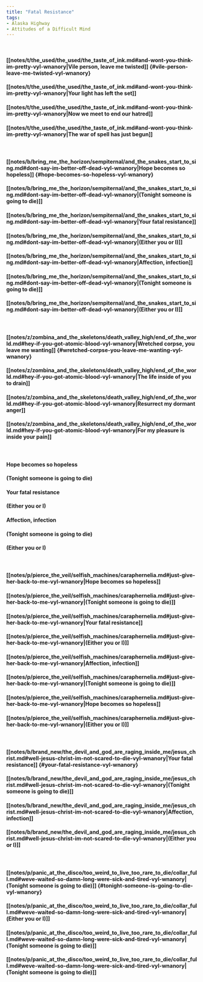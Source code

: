 ```yaml
---
title: "Fatal Resistance"
tags:
- Alaska Highway
- Attitudes of a Difficult Mind
---
```

&nbsp;
#### [[notes/t/the_used/the_used/the_taste_of_ink.md#and-wont-you-think-im-pretty-vyl-wnanory|Vile person, leave me twisted]] {#vile-person-leave-me-twisted-vyl-wnanory}
#### [[notes/t/the_used/the_used/the_taste_of_ink.md#and-wont-you-think-im-pretty-vyl-wnanory|Your light has left the set]]
#### [[notes/t/the_used/the_used/the_taste_of_ink.md#and-wont-you-think-im-pretty-vyl-wnanory|Now we meet to end our hatred]]
#### [[notes/t/the_used/the_used/the_taste_of_ink.md#and-wont-you-think-im-pretty-vyl-wnanory|The war of spell has just begun]]
&nbsp;
#### [[notes/b/bring_me_the_horizon/sempiternal/and_the_snakes_start_to_sing.md#dont-say-im-better-off-dead-vyl-wnanory|Hope becomes so hopeless]] {#hope-becomes-so-hopeless-vyl-wnanory}
#### [[notes/b/bring_me_the_horizon/sempiternal/and_the_snakes_start_to_sing.md#dont-say-im-better-off-dead-vyl-wnanory|(Tonight someone is going to die)]]
#### [[notes/b/bring_me_the_horizon/sempiternal/and_the_snakes_start_to_sing.md#dont-say-im-better-off-dead-vyl-wnanory|Your fatal resistance]]
#### [[notes/b/bring_me_the_horizon/sempiternal/and_the_snakes_start_to_sing.md#dont-say-im-better-off-dead-vyl-wnanory|(Either you or I)]]
#### [[notes/b/bring_me_the_horizon/sempiternal/and_the_snakes_start_to_sing.md#dont-say-im-better-off-dead-vyl-wnanory|Affection, infection]]
#### [[notes/b/bring_me_the_horizon/sempiternal/and_the_snakes_start_to_sing.md#dont-say-im-better-off-dead-vyl-wnanory|(Tonight someone is going to die)]]
#### [[notes/b/bring_me_the_horizon/sempiternal/and_the_snakes_start_to_sing.md#dont-say-im-better-off-dead-vyl-wnanory|(Either you or I)]]
&nbsp;
#### [[notes/z/zombina_and_the_skeletons/death_valley_high/end_of_the_world.md#hey-if-you-got-atomic-blood-vyl-wnanory|Wretched corpse, you leave me wanting]] {#wretched-corpse-you-leave-me-wanting-vyl-wnanory}
#### [[notes/z/zombina_and_the_skeletons/death_valley_high/end_of_the_world.md#hey-if-you-got-atomic-blood-vyl-wnanory|The life inside of you to drain]]
#### [[notes/z/zombina_and_the_skeletons/death_valley_high/end_of_the_world.md#hey-if-you-got-atomic-blood-vyl-wnanory|Resurrect my dormant anger]]
#### [[notes/z/zombina_and_the_skeletons/death_valley_high/end_of_the_world.md#hey-if-you-got-atomic-blood-vyl-wnanory|For my pleasure is inside your pain]]
&nbsp;
#### Hope becomes so hopeless
#### (Tonight someone is going to die)
#### Your fatal resistance
#### (Either you or I)
#### Affection, infection
#### (Tonight someone is going to die)
#### (Either you or I)
&nbsp;
#### [[notes/p/pierce_the_veil/selfish_machines/caraphernelia.md#just-give-her-back-to-me-vyl-wnanory|Hope becomes so hopeless]]
#### [[notes/p/pierce_the_veil/selfish_machines/caraphernelia.md#just-give-her-back-to-me-vyl-wnanory|(Tonight someone is going to die)]]
#### [[notes/p/pierce_the_veil/selfish_machines/caraphernelia.md#just-give-her-back-to-me-vyl-wnanory|Your fatal resistance]]
#### [[notes/p/pierce_the_veil/selfish_machines/caraphernelia.md#just-give-her-back-to-me-vyl-wnanory|(Either you or I)]]
#### [[notes/p/pierce_the_veil/selfish_machines/caraphernelia.md#just-give-her-back-to-me-vyl-wnanory|Affection, infection]]
#### [[notes/p/pierce_the_veil/selfish_machines/caraphernelia.md#just-give-her-back-to-me-vyl-wnanory|(Tonight someone is going to die)]]
#### [[notes/p/pierce_the_veil/selfish_machines/caraphernelia.md#just-give-her-back-to-me-vyl-wnanory|Hope becomes so hopeless]]
#### [[notes/p/pierce_the_veil/selfish_machines/caraphernelia.md#just-give-her-back-to-me-vyl-wnanory|(Either you or I)]]
&nbsp;
#### [[notes/b/brand_new/the_devil_and_god_are_raging_inside_me/jesus_christ.md#well-jesus-christ-im-not-scared-to-die-vyl-wnanory|Your fatal resistance]] {#your-fatal-resistance-vyl-wnanory}
#### [[notes/b/brand_new/the_devil_and_god_are_raging_inside_me/jesus_christ.md#well-jesus-christ-im-not-scared-to-die-vyl-wnanory|(Tonight someone is going to die)]]
#### [[notes/b/brand_new/the_devil_and_god_are_raging_inside_me/jesus_christ.md#well-jesus-christ-im-not-scared-to-die-vyl-wnanory|Affection, infection]]
#### [[notes/b/brand_new/the_devil_and_god_are_raging_inside_me/jesus_christ.md#well-jesus-christ-im-not-scared-to-die-vyl-wnanory|(Either you or I)]]
&nbsp;
#### [[notes/p/panic_at_the_disco/too_weird_to_live_too_rare_to_die/collar_full.md#weve-waited-so-damn-long-were-sick-and-tired-vyl-wnanory|(Tonight someone is going to die)]] {#tonight-someone-is-going-to-die-vyl-wnanory}
#### [[notes/p/panic_at_the_disco/too_weird_to_live_too_rare_to_die/collar_full.md#weve-waited-so-damn-long-were-sick-and-tired-vyl-wnanory|(Either you or I)]]
#### [[notes/p/panic_at_the_disco/too_weird_to_live_too_rare_to_die/collar_full.md#weve-waited-so-damn-long-were-sick-and-tired-vyl-wnanory|(Tonight someone is going to die)]]
#### [[notes/p/panic_at_the_disco/too_weird_to_live_too_rare_to_die/collar_full.md#weve-waited-so-damn-long-were-sick-and-tired-vyl-wnanory|(Tonight someone is going to die)]]
